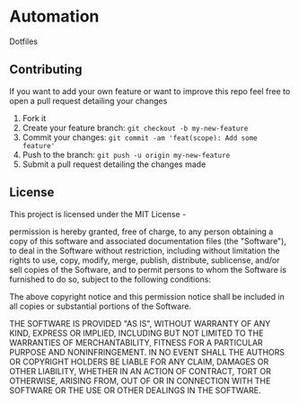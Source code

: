 # Automation

Dotfiles

## Contributing

If you want to add your own feature or want to improve this repo feel free to open a pull request detailing your changes

1. Fork it
2. Create your feature branch: `git checkout -b my-new-feature`
3. Commit your changes: `git commit -am 'feat(scope): Add some feature'`
4. Push to the branch: `git push -u origin my-new-feature`
5. Submit a pull request detailing the changes made

## License

This project is licensed under the MIT License -

permission is hereby granted, free of charge, to any person obtaining a copy of this software and associated documentation files (the "Software"), to deal in the Software without restriction, including without limitation the rights to use, copy, modify, merge, publish, distribute, sublicense, and/or sell copies of the Software, and to permit persons to whom the Software is furnished to do so, subject to the following conditions:

The above copyright notice and this permission notice shall be included in all copies or substantial portions of the Software.

THE SOFTWARE IS PROVIDED "AS IS", WITHOUT WARRANTY OF ANY KIND, EXPRESS OR IMPLIED, INCLUDING BUT NOT LIMITED TO THE WARRANTIES OF MERCHANTABILITY, FITNESS FOR A PARTICULAR PURPOSE AND NONINFRINGEMENT. IN NO EVENT SHALL THE AUTHORS OR COPYRIGHT HOLDERS BE LIABLE FOR ANY CLAIM, DAMAGES OR OTHER LIABILITY, WHETHER IN AN ACTION OF CONTRACT, TORT OR OTHERWISE, ARISING FROM, OUT OF OR IN CONNECTION WITH THE SOFTWARE OR THE USE OR OTHER DEALINGS IN THE SOFTWARE.
